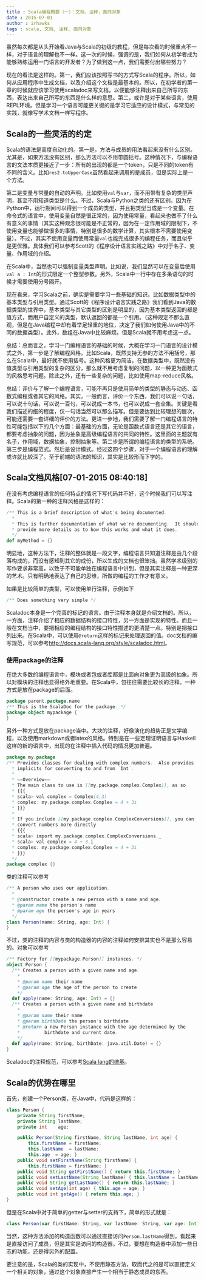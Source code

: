 ```yaml
---
title : Scala编程概要（一）：文档，注释，面向对象
date : 2015-07-01
author : irhawks
tags : scala, 文档, 注释, 面向对象
---
```


虽然每次都是从头开始看Java与Scala的初级的教程，但是每次看的时候重点不一样，对于语言的理解也不一样。这一次的时候，强调的是，我们如何从初学者成为能够熟练运用一门语言的开发者？为了做到这一点，我们需要付出哪些努力？

现在的看法是这样的。第一，我们应该按照写书的方式写Scala的程序。所以，如何从应用程序中生成文档，以及介绍这个文档是最基本的。所以，在初学者的第一章的时候就应该学习使用scaladoc来写文档，以便能够注释出来自己所写的东西，表达出来自己所写的东西是什么样的意思。第二，或许是对于某些语言，使用REPL环境。但是学习一个语言可能更关键的是学习它适应的设计模式，与常见的实践，就像写学术文档一样写程序。


## Scala的一些灵活的约定

Scala的语法是高度自动化的。第一是，方法与成员的用法看起来没有什么区别。尤其是，如果方法没有区别，那么方法可以不用带圆括号。这种情况下，与编程语言的文法本质更接近了一步：所有的出现的都是一个token，只是不同的token有不同的含义。比如`res2.toUpperCase`虽然看起来调用的是成员，但是实际上是一个方法。

第二是变量与常量的自动的声明。比如使用`val`与`var`，而不用带有复杂的类型声明，甚至不用知道类型是什么。不过，Scala与Python之类的还有区别。因为在Python中，运行期间可以得到一个成员的类型，并且把类型当成是一个变量。在命令式的语言中，使用变量自然是很正常的，因为使用常量，看起来也做不了什么有意义的事情（其实这种观念很可能是不正常的，因为在一定作用域的限制下，不使用变量也能够做很多的事情，特别是很多的数学计算，其实根本不需要使用变量）。不过，其实不使用变量而使用常量`val`也能完成很多的编程任务，而且似乎是更优雅。具体我们可以参考Scott的《程序设计语言实践之路》中对于名子、变量、作用域的介绍。

在Scala中，当然也可以强制变量类型声明。比如说，我们显然可以在变量后使用`val a : Int`的形式限定一个整型参数。另外，Scala中一行中存在多条语句的时候才需要使用分号隔开。

现在看来，学习Scala之前，确实是需要学习一些基础的知识。比如数据类型中的基本类型与引用类型。通过Scott的《程序设计语言实践之路》我们看到Java的数据类型的世界中，基本类型与其它类型的区别是明显的，因为基本类型返回的都是值方式，而用户自定义的类型，默认返回的都是一个引用。（这种规定不那么直观，但是在Java编程中却有着举足轻重的地位，决定了我们如何使用Java中的不同的数据类型）。此外，数组在Java中比较麻烦。但是Scala就不用考虑这一点。

总结：总而言之，学习一门编程语言的基础的时候，大概在学习一门语言的设计模式之外，第一步是了解编程风格。比如Scala，既然支持无参的方法不用括号，那么在Scala中，最好就不使用括号。这种风格更为简洁。在数据类型中，既然没有值类型与引用类型的复杂的区分，那么就不用考虑复制的问题，以一种更为函数式的风格思考问题。除此之外，还有一些复杂的问题，比如使用map-reduce风格。

总结：评价与了解一个编程语言，可能不再只是使用简单的类型的静态与动态、函数式编程或者其它的风格。其实，一般而言，评价一个东西，我们可以说一句话，可以说十句话，可以说一百句，可以说成一本书，也可以说成一套全集。关键是看我们描述的细的程度，仅一句话当然可以那么描写。但是要达到比较理想的层次，可能还需要一套详细的评价的方法。更进一步地，我们需要了解一门编程语言的特性可能包括以下的几个方面：最基础的方面，无论是函数式语言还是其它的语言，都要考虑抽象的问题，因为抽象是高级编程语言的共同的特性。这里面的主题就有名子，作用域，数据抽象，控制抽象等。第二步是所谓的编程语言的类型的系统。第三步是编程范式。然后是设计模式。经过这四个步骤，对于一个编程语言的理解或许就比较深了。至于前端的语法的知识，其实是比较形而下学的。


## Scala文档风格[07-01-2015 08:40:18]

在没有考虑编程语言的任何特点的情况下写代码并不好，这个时候我们可以写注释。Scala的第一种的注释风格是这样的：

```scala
/** This is a brief description of what's being documented.
  *
  * This is further documentation of what we're documenting.  It should
  * provide more details as to how this works and what it does. 
  */
def myMethod = {}
```
明显地，这种方法下，注释的整体就是一段文字，编程语言只知道注释是由几个段落构成的，而没有感知到其它的成份，所以生成的文档也很笨拙。虽然学术级别的写作要求非常高，以致于不可能单独在编程语言中讲到，但是其实注释是一种更深的艺术。只有明确地表达了自己的思维，所做的编程的工作才有意义。

如果是比较简单的类型，可以使用单行注释，示例如下

```scala
/** Does something very simple */
```
Scaladoc本身是一个完善的标记的语言。由于注释本身就是介绍文档的。所以，一方面，注释介绍了相应的数据结构的接口特性，另一方面是实现的特性。而且一般在文档当中，要把相应的编程结构的接口特性描述的更清楚一点。特别是把接口列出来。在Scala中，可以使用`@return`这样的标记来处理返回的值。doc文档的编写规范，可以参考<http://docs.scala-lang.org/style/scaladoc.html>。


### 使用package的注释

在绝大多数的编程语言中，模块或者包或者库都是比面向对象更为高级的抽象。所以对模块的注释也显得格外地重要。在Scala中，包往往需要比较长的注释。一种方式是放在package的后面。

```scala
package parent.package.name
/** This is the ScalaDoc for the package. */
package object mypackage {
}
```
另外一种方式是放在package当中。大块的注释，好像演化的趋势正是文学编程，以及使用markdown或者latex的风格。特别是在一些定理证明语言与Haskell这样的新的语言中，出现的在注释中插入代码的情况更加普遍。

```scala
package my.package
/** Provides classes for dealing with complex numbers.  Also provides
  * implicits for converting to and from `Int`.
  *
  * ==Overview==
  * The main class to use is [[my.package.complex.Complex]], as so
  * {{{
  * scala> val complex = Complex(4,3)
  * complex: my.package.complex.Complex = 4 + 3i
  * }}}
  *
  * If you include [[my.package.complex.ComplexConversions]], you can 
  * convert numbers more directly
  * {{{
  * scala> import my.package.complex.ComplexConversions._
  * scala> val complex = 4 + 3.i
  * complex: my.package.complex.Complex = 4 + 3i
  * }}} 
  */
package complex {}
```
类的注释可以参考

```scala
/** A person who uses our application.
  *
  * @constructor create a new person with a name and age.
  * @param name the person's name
  * @param age the person's age in years 
  */
class Person(name: String, age: Int) {
}
```
不过，类的注释的内容与类的构造器的内容的注释如何安排其实也不是那么容易的。对象可以参考

```scala
/** Factory for [[mypackage.Person]] instances. */
object Person {
  /** Creates a person with a given name and age.
    *
    * @param name their name
    * @param age the age of the person to create 
    */
  def apply(name: String, age: Int) = {}
  /** Creates a person with a given name and birthdate
    *
    * @param name their name
    * @param birthDate the person's birthdate
    * @return a new Person instance with the age determined by the 
    *         birthdate and current date. 
    */
  def apply(name: String, birthDate: java.util.Date) = {}
}
```
Scaladoc的注释规范，可以参考[Scala lang的维基](https://wiki.scala-lang.org/display/SW/Writing+Documentation)。


## Scala的优势在哪里

首先，创建一个Person类，在Java中，代码是这样的：

```java
class Person {
	private String firstName;
	private String lastName;
	private int    age;

	public Person(String firstName, String lastName, int age) {
	    this.firstName = firstName;
	    this.lastName  = lastName;
	    this.age  = age; }
	public void setFirstName(String firstName) { 
		this.firstName = firstName; }
	public void String getFirstName() { return this.firstName; }
	public void setLastName(String lastName) { this.lastName = lastName; }
	public void String getLastName() { return this.lastName; }
	public void setAge(int age) { this.age = age; }
	public void int getAge() { return this.age; }
}
```
但是在Scala中对于简单的getter与setter的支持下，简单的形式就是：

```scala
class Person(var firstName: String, var lastName: String, var age: Int)
```
当然，这种方法添加的构造函数可以通过直接访问`Person.lastName`得到，看起来是直接访问了成员，但是其实是访问的构造器。不过，要想在构造器中添加一些日志的功能，还是得另外的配置。

要注意的是，Scala的类的实现中，不使用静态方法，取而代之的是可以直接定义一个相关的对象，通过这个对象直接产生一个相当于静态成员的东西。
